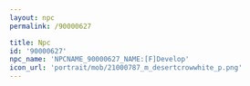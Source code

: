 ```yaml
---
layout: npc
permalink: /90000627

title: Npc
id: '90000627'
npc_name: 'NPCNAME_90000627_NAME:[F]Develop'
icon_url: 'portrait/mob/21000787_m_desertcrowwhite_p.png'
---
```

